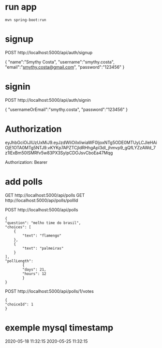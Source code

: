 
# run app
	mvn spring-boot:run

# signup
POST   http://localhost:5000/api/auth/signup

{
	"name":"Smythy Costa",
	"username":"smythy.costa",
	"email":"smythy.costa@gmail.com",
	"password":"123456"
}


# signin
POST   http://localhost:5000/api/auth/signin

{
	"usernameOrEmail":"smythy.costa",
	"password":"123456"
}

# Authorization
eyJhbGciOiJIUzUxMiJ9.eyJzdWIiOiIxIiwiaWF0IjoxNTg5ODE0MTUyLCJleHAiOjE1OTA0MTg5NTJ9.vKYKp7APZTCjIdRHhgApI3dl_jhmvp9_gQfLYZzAWd_7z1lExBm50ISMRfv5w83PX3SylpCDOJsvCboEa47Mqg

Authorization: Bearer <accessToken>


# add polls

GET   http://localhost:5000/api/polls
GET   http://localhost:5000/api/polls/pollId

POST   http://localhost:5000/api/polls

	{
	"question": "melho time do brasil",
	"choices": [
	    {
	        "text": "flamengo"
	    },
	    {
	        "text": "palmeiras"
	    }
	],
	"pollLength":
		    {
	        "days": 21,
	        "hours": 12
	    	}
	}

POST  http://localhost:5000/api/polls/1/votes

	{
	"choiceId": 1
	}



# exemple mysql timestamp
2020-05-18 11:32:15
2020-05-25 11:32:15

